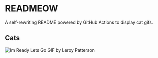 # READMEOW

A self-rewriting README powered by GitHub Actions to display cat gifs.

## Cats

![Im Ready Lets Go GIF by Leroy Patterson](https://media1.giphy.com/media/CjmvTCZf2U3p09Cn0h/200.gif?cid=9acd02da6l9c3zv2998fz24nq6pit4235z8krclmaga4zsxq&ep=v1_gifs_search&rid=200.gif&ct=g)

